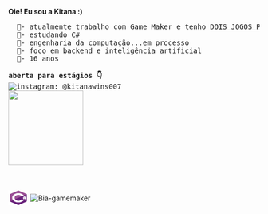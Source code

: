 <b>Oie! Eu sou a Kitana :)</b>
<pre>
  📁- atualmente trabalho com Game Maker e tenho <a href="https://gx.games/pt-br/studios/9d87140c-cc16-419b-a7f7-39afc15e436e/">DOIS JOGOS PUBLICADOS!!</a>
  📖- estudando C# 
  📕- engenharia da computação...em processo
  🌱- foco em backend e inteligência artificial
  🎂- 16 anos
  
<b>aberta para estágios 👇</b>
<img align="left-center" alt="instagram" height="20" width="20" src="https://github.com/kitanawins007/kitanawins007/assets/126107488/72fc443a-d7c9-4a1d-b293-8ddf649af758">: @kitanawins007
<img align="left-center" height="150" width="150" src="https://media.giphy.com/media/v1.Y2lkPTc5MGI3NjExMDh2a2Z6ZDV5YWxodWw1cmNtZmJkZWU1NGg1YWxlaXcxcGI0YXIzdCZlcD12MV9pbnRlcm5hbF9naWZfYnlfaWQmY3Q9Zw/ZcqzJXkIs9AHvaeICK/giphy.gif">

</pre>


<div style="display: inline_block"><br>
  <img align="center" alt="Bia-Csharp" height="30" width="40" src="https://raw.githubusercontent.com/devicons/devicon/master/icons/csharp/csharp-original.svg">
  <img align="center" alt="Bia-gamemaker" height="30" width="40" src="https://images.igdb.com/igdb/image/upload/t_cover_big/uvhsil15lypnsc6ewepa.png">      
</div>

